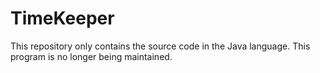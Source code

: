 # TimeKeeper
This repository only contains the source code in the Java language. 
This program is no longer being maintained.
